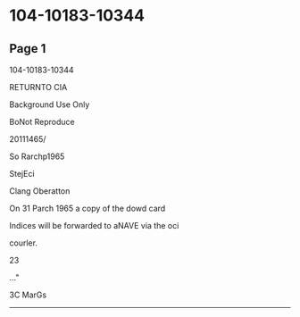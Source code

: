 # 104-10183-10344

## Page 1

104-10183-10344

RETURNTO CIA

Background Use Only

BoNot Reproduce

20111465/

So Rarchp1965

StejEci

Clang Oberatton

On 31 Parch 1965 a copy of the dowd card

Indices will be forwarded to aNAVE via the oci

courler.

23

..."

3C MarGs

---

